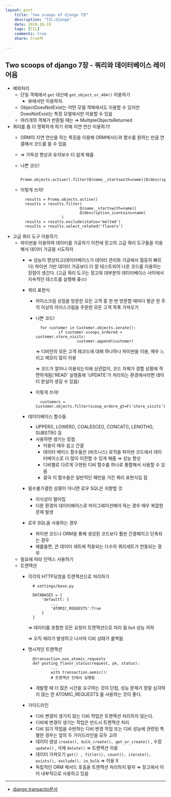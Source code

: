 ```yaml
---
layout: post
    title: "two scoops of django 7장"
    description: "TIL:django"
    date: 2018-10-19
    tags: [TIL]
    comments: true
    share: true목
    
---
```


## Two scoops of django 7장 - 쿼리와 데이터베이스 레이어음

- 예외처리
    - 단일 객체에서 `get` 대신에  `get_object_or_404()` 이용하기
        - 뷰에서만 이용하자.
    - ObjectDoesNotExist는 어떤 모델 객체에서도 이용할 수 있지만 DoesNotExist는 특정 모델에서만 이용할 수 있음
    - 여러개의 객체가 반환될 때는 ⇒ MultipleObjectsReturned
- 쿼리를 좀 더 명확하게 하기 위해 지연 연산 이용하기!
    - ORM이 지연 연산을 하는 특징을 이용해 ORM메서드와 함수를 원하는 만큼 연결해서 코드를 쓸 수 있음
    - ⇒ 가독성 향상과 유지보수 더 쉽게 해줌
    - 나쁜 코드!

            Promo.objects.active().filter(Q(name__startswith=name)|Q(description_icontains=name))

    - 이렇게 쓰자!

            results = Promo.objects.active()
            results = results.filter(
            						Q(name__startswith=name)|
            						Q(description_icontains=name)
            				) 
            results = results.exclude(status='melted')
            results = results.select_related('flavors')

- 고급 쿼리 도구 이용하기
    - 파이썬을 이용하여 데이터를 가공하기 이전에 장고의 고급 쿼리 도구들을 이용해서 데이터 가공을 시도하자
        - ⇒ 성능이 향상되고(데이터베이스가 데이터 관리와 가공에서 월등히 빠르다) 파이썬 기반 데이터 가공보다 더 잘 테스트되어 나온 코드를 이용하는 장점이 생긴다.  (고급 쿼리 도구는 장고와 대부분의 데이터베이스 사이에서 지속적인 테스트를 실행해 줒ㅁ)
        - 쿼리 표현식
            - 아이스크림 상점을 방문한 모든 고객 중 한 번 방문할 때마다 평균 한 주걱 이상의 아이스크림을 주문한 모든 고객 목록 가져오기
            - 나쁜 코드!

                    for customer in Customer.objects.ierate():
                    		if customer.scoops_ordered > customer.store_visits:
                    				customer.append(customer)

                ⇒  디비안의 모든 고객 레코드에 대해 하나하나 파이썬을 이용, 매우 느리고 메모리 많이 이용

                ⇒ 코드가 얼마나 이용되는지에 상관없이, 코드 자체가 경합 상황에 직면하게됨('READ' 실행중에 'UPDATE'가 처리되는 환경에서라면 데이터 분실이 생길 수 있음)

            - 이렇게 쓰자!

                    customers = Customer.objects.filter(scoop_ordere_gt=F('store_visits')

        - 데이터베이스 함수들
            - UPPER(), LOWER(), COALESCE(), CONCAT(), LENGTH(), SUBSTR() 등
            - 사용하면 생기는 장점
                - 이용이 매우 쉽고 간결
                - 데이터 베이스 함수들은 (비즈니스) 로직을 파이썬 코드에서 데이터베이스로 더 많이 이전할 수 있게 해줌 ⇒ 성능 향상
                - 디비별로 다르게 구현된 디비 함수를 하나로 통합해서 사용할 수 있음
                - 결국 이 함수들은 일반적인 패턴을 가진 쿼리 표현식임 점

        - 필수불가결한 상황이 아니면 로우 SQL은 지향할 것
            - 이식성이 떨어짐
            - 다른 환경의 데이터베이스로 마이그레이션해야 하는 경우 매우 복잡한 문제 발생
        - 로우 SQL을 사용하는 경우
            - 파이썬 코드나 ORM을 통해 생성된 코드보다 훨씬 간결해지고 단축되는 경우
            - 예를들면, 큰 데이터 세트에 적용되는 다수의 쿼리세트가 연동되는 경우
    - 필요에 따라 인덱스 사용하기
    - 트랜잭션
        - 각각의 HTTP요청을 트랜잭션으로 처리하기

                # settings/base.py
                
                DATABASES = {
                	'defaultt: {
                		...
                		'ATOMIC_REQUESTS':True
                	}
                }

            ⇒ 데이터를 포함한 모든 요청이 트랜잭션으로 처리 됨 but 성능 저하

            ⇒ 오직 에러가 발생하고 나서야 디비 상태가 롤백됨 

        - 명시적인 트랜잭션

                @transaction.non_atomic_requests
                def posting_flavor_status(request, pk, status):
                		...
                		with transaction.aomic():
                		# 트랜잭션 안에서 실행됨

            - 개발할 때 더 많은 시간을 요구하는 것이 단점, 성능 문제가 정말 심각하지 않는 한 ATOMIC_REQUESTS 를 사용하는 것이 좋다.
        - 가이드라인
            - 디비 변경이 생기지 않는 디비 작업은 트랜잭션 처리하지 않는다.
            - 디비에 변경이 생기는 작업은 반드시 트랜잭션 처리
            - 디비 읽기 작업을 수반하는 디비 변경 작업 또는 디비 성능에 관련된 특별한 경우는 앞의 두 가이드라인을 모두 고려
            - 데이터 생성 `create(), bulk_create(), get_or_create()` , 수정 `update()` , 삭제 `delete()`  ⇒ 트랜잭션 이용
            - 데이터 가져오기 `get() , fitler(), count(), iterate(), exists(), exclude(), in_bulk`  ⇒ 이용 X
            - 독립적인 ORM 메서드 호출을 트랜잭션 처리하지 말자 ⇒ 장고에서 이미 내부적으로 사용하고 있음

---

- [django transactio문서]([https://docs.djangoproject.com/ko/2.1/topics/db/transactions/#managing-autocommit](https://docs.djangoproject.com/ko/2.1/topics/db/transactions/#managing-autocommit))
